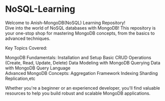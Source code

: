 # NoSQL-Learning

Welcome to Anish-MongoDB(NoSQL) Learning Repository!<br>
Dive into the world of NoSQL databases with MongoDB! This repository is your one-stop shop for mastering MongoDB concepts, from the basics to advanced techniques.

Key Topics Covered:

MongoDB Fundamentals:
Installation and Setup
Basic CRUD Operations (Create, Read, Update, Delete)
Data Modeling with MongoDB
Querying Data with MongoDB Query Language<br>
Advanced MongoDB Concepts:
Aggregation Framework
Indexing
Sharding
Replication,etc<br>

Whether you're a beginner or an experienced developer, you'll find valuable resources to help you build robust and scalable MongoDB applications.
